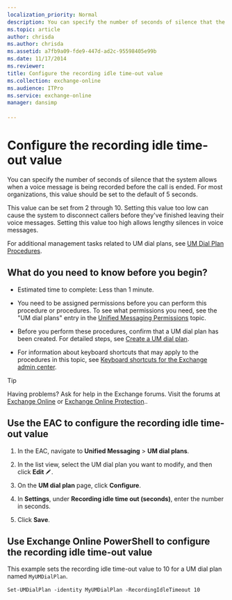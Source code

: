 ```yaml
---
localization_priority: Normal
description: You can specify the number of seconds of silence that the system allows when a voice message is being recorded before the call is ended. For most organizations, this value should be set to the default of 5 seconds.
ms.topic: article
author: chrisda
ms.author: chrisda
ms.assetid: a7fb9a09-fde9-447d-ad2c-95598405e99b
ms.date: 11/17/2014
ms.reviewer: 
title: Configure the recording idle time-out value
ms.collection: exchange-online
ms.audience: ITPro
ms.service: exchange-online
manager: dansimp

---
```


# Configure the recording idle time-out value

You can specify the number of seconds of silence that the system allows when a voice message is being recorded before the call is ended. For most organizations, this value should be set to the default of 5 seconds.

This value can be set from 2 through 10. Setting this value too low can cause the system to disconnect callers before they've finished leaving their voice messages. Setting this value too high allows lengthy silences in voice messages.

For additional management tasks related to UM dial plans, see [UM Dial Plan Procedures](https://technet.microsoft.com/library/1bda77c8-c4e2-4ae0-a001-76ae029bf843.aspx).

## What do you need to know before you begin?

- Estimated time to complete: Less than 1 minute.

- You need to be assigned permissions before you can perform this procedure or procedures. To see what permissions you need, see the "UM dial plans" entry in the [Unified Messaging Permissions](https://technet.microsoft.com/library/d326c3bc-8f33-434a-bf02-a83cc26a5498.aspx) topic.

- Before you perform these procedures, confirm that a UM dial plan has been created. For detailed steps, see [Create a UM dial plan](create-um-dial-plan.md).

- For information about keyboard shortcuts that may apply to the procedures in this topic, see [Keyboard shortcuts for the Exchange admin center](../../accessibility/keyboard-shortcuts-in-admin-center.md).

> [!TIP]
> Having problems? Ask for help in the Exchange forums. Visit the forums at [Exchange Online](https://go.microsoft.com/fwlink/p/?linkId=267542) or [Exchange Online Protection](https://go.microsoft.com/fwlink/p/?linkId=285351)..

## Use the EAC to configure the recording idle time-out value

1. In the EAC, navigate to **Unified Messaging** \> **UM dial plans**.

2. In the list view, select the UM dial plan you want to modify, and then click **Edit** ![Edit icon](../../media/ITPro_EAC_EditIcon.gif).

3. On the **UM dial plan** page, click **Configure**.

4. In **Settings**, under **Recording idle time out (seconds)**, enter the number in seconds.

5. Click **Save**.

## Use Exchange Online PowerShell to configure the recording idle time-out value

This example sets the recording idle time-out value to 10 for a UM dial plan named `MyUMDialPlan`.

```
Set-UMDialPlan -identity MyUMDialPlan -RecordingIdleTimeout 10
```



